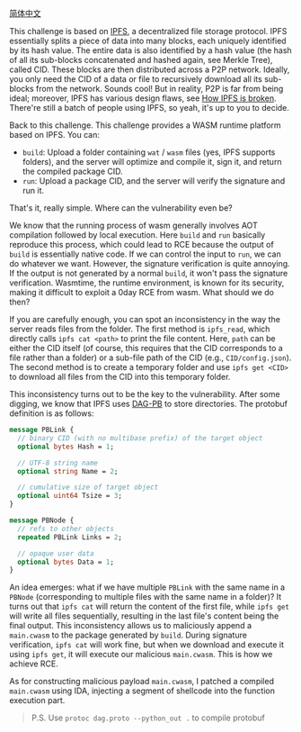 
[简体中文](https://mivik.moe/2025/solution/tpctf-2025/#ipvm)

This challenge is based on [IPFS](https://ipfs.tech), a decentralized file storage protocol. IPFS essentially splits a piece of data into many blocks, each uniquely identified by its hash value. The entire data is also identified by a hash value (the hash of all its sub-blocks concatenated and hashed again, see Merkle Tree), called CID. These blocks are then distributed across a P2P network. Ideally, you only need the CID of a data or file to recursively download all its sub-blocks from the network. Sounds cool! But in reality, P2P is far from being ideal; moreover, IPFS has various design flaws, see [How IPFS is broken](https://fiatjaf.com/d5031e5b.html). There're still a batch of people using IPFS, so yeah, it's up to you to decide.

Back to this challenge. This challenge provides a WASM runtime platform based on IPFS. You can:

- `build`: Upload a folder containing `wat` / `wasm` files (yes, IPFS supports folders), and the server will optimize and compile it, sign it, and return the compiled package CID.
- `run`: Upload a package CID, and the server will verify the signature and run it.

That's it, really simple. Where can the vulnerability even be?

We know that the running process of wasm generally involves AOT compilation followed by local execution. Here `build` and `run` basically reproduce this process, which could lead to RCE because the output of `build` is essentially native code. If we can control the input to `run`, we can do whatever we want. However, the signature verification is quite annoying. If the output is not generated by a normal `build`, it won't pass the signature verification. Wasmtime, the runtime environment, is known for its security, making it difficult to exploit a 0day RCE from wasm. What should we do then?

If you are carefully enough, you can spot an inconsistency in the way the server reads files from the folder. The first method is `ipfs_read`, which directly calls `ipfs cat <path>` to print the file content. Here, `path` can be either the CID itself (of course, this requires that the CID corresponds to a file rather than a folder) or a sub-file path of the CID (e.g., `CID/config.json`). The second method is to create a temporary folder and use `ipfs get <CID>` to download all files from the CID into this temporary folder.

This inconsistency turns out to be the key to the vulnerability. After some digging, we know that IPFS uses [DAG-PB](https://ipld.io/docs/codecs/known/dag-pb/) to store directories. The protobuf definition is as follows:

```protobuf
message PBLink {
  // binary CID (with no multibase prefix) of the target object
  optional bytes Hash = 1;

  // UTF-8 string name
  optional string Name = 2;

  // cumulative size of target object
  optional uint64 Tsize = 3;
}

message PBNode {
  // refs to other objects
  repeated PBLink Links = 2;

  // opaque user data
  optional bytes Data = 1;
}
```

An idea emerges: what if we have multiple `PBLink` with the same name in a `PBNode` (corresponding to multiple files with the same name in a folder)? It turns out that `ipfs cat` will return the content of the first file, while `ipfs get` will write all files sequentially, resulting in the last file's content being the final output. This inconsistency allows us to maliciously append a `main.cwasm` to the package generated by `build`. During signature verification, `ipfs cat` will work fine, but when we download and execute it using `ipfs get`, it will execute our malicious `main.cwasm`. This is how we achieve RCE.

As for constructing malicious payload `main.cwasm`, I patched a compiled `main.cwasm` using IDA, injecting a segment of shellcode into the function execution part.

> P.S. Use `protoc dag.proto --python_out .` to compile protobuf
